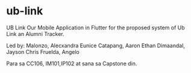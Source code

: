 # ub-link
UB Link
Our Mobile Application in Flutter for the proposed system of Ub Link an Alumni Tracker.

Led by: Malonzo, Alecxandra Eunice
Catapang, Aaron Ethan
Dimaandal, Jayson Chris
Fruelda, Angelo













Para sa CC106, IM101,IP102 at sana sa Capstone din.
